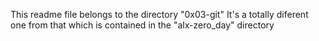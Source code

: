 This readme file belongs to the directory "0x03-git"
It's a totally diferent one from that which is contained in the "alx-zero_day" directory
